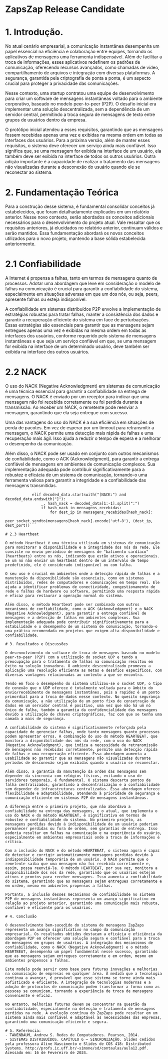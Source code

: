 # ZapsZap Release Candidate

# 1. Introdução.

No atual cenário empresarial, a comunicação instantânea desempenha um papel essencial na eficiência e colaboração entre equipes, tornando os aplicativos de mensagens uma ferramenta indispensável. Além de facilitar a troca de informações, esses aplicativos redefinem os padrões de comunicação, oferecendo recursos avançados, como chamadas de vídeo, compartilhamento de arquivos e integração com diversas plataformas. A segurança, garantida pela criptografia de ponta a ponta, é um aspecto crucial para proteger a privacidade das comunicações.

Nesse contexto, uma startup contratou uma equipe de desenvolvimento para criar um software de mensagens instantâneas voltado para o ambiente corporativo, baseado no modelo peer-to-peer (P2P). O desafio inicial era implementar uma solução descentralizada, sem a dependência de um servidor central, permitindo a troca segura de mensagens de texto entre grupos de usuários dentro da empresa.

O protótipo inicial atendeu a esses requisitos, garantindo que as mensagens fossem recebidas apenas uma vez e exibidas na mesma ordem em todas as interfaces dos usuários. Para a próxima versão, além de manter esses requisitos, o sistema deve oferecer um serviço ainda mais confiável. Isso significa que, se uma mensagem for exibida na interface de um usuário, ela também deve ser exibida na interface de todos os outros usuários. Outra adição importante é a capacidade de realizar o tratamento das mensagens não visualizadas durante a desconexão do usuário quando ele se reconectar ao sistema.

# 2. Fundamentação Teórica

Para a construção desse sistema, é fundamental consolidar conceitos já estabelecidos, que foram detalhadamente explicados em um relatório anterior. Nesse novo contexto, serão abordados os conceitos adicionais necessários para o desenvolvimento do projeto atual. Vale ressaltar que os requisitos anteriores, já elucidados no relatório anterior, continuam válidos e serão mantidos. Essa fundamentação abordará os novos conceitos utilizados para o novo projeto, mantendo a base sólida estabelecida anteriormente.

# 2.1 Confiabilidade

A Internet é propensa a falhas, tanto em termos de mensagens quanto de processos. Adotar uma abordagem que leve em consideração o modelo de falhas na comunicação é crucial para garantir a confiabilidade do sistema, especialmente em situações adversas em que um dos nós, ou seja, peers, apresente falhas ou esteja indisponível.

A confiabilidade em sistemas distribuídos P2P envolve a implementação de estratégias robustas para tratar falhas, manter a consistência dos dados e garantir a recuperação eficiente do sistema em face de perturbações. Essas estratégias são essenciais para garantir que as mensagens sejam entregues apenas uma vez e exibidas na mesma ordem em todas as interfaces dos usuários, conforme requerido pelo sistema de mensagens instantâneas e que seja um serviço confiável em que, se uma mensagem for exibida na interface de um determinado usuário, deve também ser exibida na interface dos outros usuários.

# 2.2 NACK 

O uso do NACK (Negative Acknowledgment) em sistemas de comunicação é uma técnica essencial para garantir a confiabilidade na entrega de mensagens. O NACK é enviado por um receptor para indicar que uma mensagem não foi recebida corretamente ou foi perdida durante a transmissão. Ao receber um NACK, o remetente pode reenviar a mensagem, garantindo que ela seja entregue com sucesso.

Uma das vantagens do uso do NACK é a sua eficiência em situações de perda de pacotes. Em vez de esperar por um timeout para retransmitir a mensagem, o NACK permite uma detecção mais rápida de falhas e uma recuperação mais ágil. Isso ajuda a reduzir o tempo de espera e a melhorar o desempenho da comunicação.

Além disso, o NACK pode ser usado em conjunto com outros mecanismos de confiabilidade, como o ACK (Acknowledgment), para garantir a entrega confiável de mensagens em ambientes de comunicação complexos. Sua implementação adequada pode contribuir significativamente para a robustez e eficácia de um sistema de comunicação, tornando-o uma ferramenta valiosa para garantir a integridade e a confiabilidade das mensagens transmitidas.
```
            elif decoded_data.startswith("[NACK:") and decoded_data.endswith("]"):
                _, hash_nack = decoded_data[1:-1].split(":")
                if hash_nack in mensagens_recebidas:
                    for dest_ip in mensagens_recebidas[hash_nack]:
                        peer_socket.sendto(mensagens[hash_nack].encode('utf-8'), (dest_ip, dest_port))```

# 2.3 Heartbeat

O método Heartbeat é uma técnica utilizada em sistemas de comunicação para monitorar a disponibilidade e a integridade dos nós da rede. Ele consiste no envio periódico de mensagens de "batimento cardíaco" (heartbeats) entre os nós, indicando que estão ativos e operacionais. Se um nó não enviar um heartbeat dentro de um intervalo de tempo predefinido, ele é considerado indisponível ou com falha.

O seu uso é crucial em ambientes onde a detecção rápida de falhas e a manutenção da disponibilidade são essenciais, como em sistemas distribuídos, redes de computadores e comunicações em tempo real. Ele ajuda a identificar problemas de conectividade, congestionamento de rede e falhas de hardware ou software, permitindo uma resposta rápida e eficaz para restaurar a operação normal do sistema.

Além disso, o método Heartbeat pode ser combinado com outros mecanismos de confiabilidade, como o ACK (Acknowledgment) e o NACK (Negative Acknowledgment), para garantir a entrega confiável de mensagens e a detecção de falhas em ambientes complexos. Sua implementação adequada pode contribuir significativamente para a estabilidade e o desempenho de um sistema de comunicação, tornando-o uma prática recomendada em projetos que exigem alta disponibilidade e confiabilidade.

# 3. Resultados e Discussões

O desenvolvimento do software de troca de mensagens baseado no modelo peer-to-peer (P2P) com a utilização do socket UDP e tendo a preocupação para o tratamento de falhas na comunicação resultou em êxito na solução inovadora. O ambiente descentralizado promoveu a aplicação uma resolução eficiente as metas e desafios específicos, com diversas vantagens relacionadas ao contexto a que se encontra.

Tendo em foco o desempenho do sistema utilizou-se o socket UDP, o tipo de conexão que o UDP oferece é totalmente voltada para o âmbito do envio/recebimento de mensagens instantânes, pois a rapidez é um ponto primordial para a troca de dados nesse contexto. No quesito segurança da comunicação, a não utilização de um ponto fixo de consetração de dados em um servidor central é positivo, uma vez que não há um nó único de falha, também a garamtia da confidencialidade das mensagens devido a utilização de chaves criptográficas, faz com que se tenha uma camada a mais de segurança.

A confiabilidade do sistema é significativamente reforçada pela capacidade de gerenciar falhas, onde tanto mensagens quanto processos podem apresentar erros. A combinação do uso do método HEARTBEAT, que monitora a disponibilidade dos nós da rede, com o uso do NACK (Negative Acknowledgment), que indica a necessidade de retransmissão de mensagens não recebidas corretamente, permite uma detecção rápida de falhas e uma recuperação eficiente. Essa abordagem aumenta a usabilidade ao garantir que as mensagens não visualizadas durante períodos de desconexão sejam exibidas quando o usuário se reconectar.

Além disso, a garantia da manutenção da ordem das mensagens sem depender da sincronia com relógios físicos, evitando o uso de servidores temporais, é fundamental. O sistema descarta pontos de falha centralizados, garantindo a descentralização e a confiabilidade sem depender de infraestruturas centralizadas. Essa abordagem oferece flexibilidade e adaptabilidade, atendendo à prioridade de segurança e comunicação eficiente em sistemas P2P de mensagens instantâneas.

A diferença entre o primeiro projeto, que não abordava a confiabilidade na entrega das mensagens, e o atual, que implementa o uso do NACK e do método HEARTBEAT, é significativa em termos de robustez e confiabilidade do sistema. No primeiro projeto, as mensagens perdidas devido à indisponibilidade de um usuário poderiam permanecer perdidas ou fora de ordem, sem garantias de entrega. Isso poderia resultar em falhas na comunicação e na experiência do usuário, especialmente em ambientes empresariais onde a troca de informações é crítica.

Com a inclusão do NACK e do método HEARTBEAT, o sistema agora é capaz de detectar e corrigir automaticamente mensagens perdidas devido à indisponibilidade temporária de um usuário. O NACK permite que o remetente saiba que uma mensagem não foi recebida corretamente e, assim, possa reenviá-la. O método HEARTBEAT, por sua vez, monitora a disponibilidade dos nós da rede, garantindo que os usuários estejam ativos e prontos para receber mensagens. Isso aumenta a confiabilidade do sistema, garantindo que as mensagens sejam entregues corretamente e em ordem, mesmo em ambientes propensos a falhas.

Portanto, a inclusão desses mecanismos de confiabilidade no sistema P2P de mensagens instantâneas representa um avanço significativo em relação ao projeto anterior, garantindo uma comunicação mais robusta, confiável e eficiente para os usuários.

# 4. Conclusão

O desenvolvimento bem-sucedido do sistema de mensagens ZapZaps representa um avanço significativo no campo da comunicação empresarial. Os resultados obtidos destacam a eficácia e eficiência da abordagem P2P em oferecer uma solução segura e confiável para a troca de mensagens em grupos de usuários. A integração dos mecanismos de confiabilidade, como o NACK (Negative Acknowledgment) e o método HEARTBEAT, desempenha um papel fundamental nesse sucesso, garantindo que as mensagens sejam entregues corretamente e em ordem, mesmo em ambientes propensos a falhas.

Este modelo pode servir como base para futuras inovações e melhorias na comunicação de empresas em qualquer área. À medida que a tecnologia continua a avançar, é provável que esse sistema se torne ainda mais sofisticado e eficiente. A integração de tecnologias modernas e a adoção de protocolos de comunicação podem transformar a forma como as pessoas se comunicam, tornando a experiência de troca de mensagens conveniente e eficaz.

No entanto, melhorias futuras devem se concentrar na questão da confiabilidade, especialmente na detecção e tratamento de mensagens perdidas na rede. A evolução contínua do ZapZaps pode resultar em um sistema ainda mais confiável e adaptável às necessidades das empresas, garantindo uma comunicação eficiente e segura.

# 5. Referência:
- TANENBAUM, Andrew S. Redes de Computadores. Pearson, 2014.
- SISTEMAS DISTRIBUÍDOS. CAPÍTULO 6 – SINCRONIZAÇÃO. Slides cedidos pela professora Aline Nascimento e Slides de COS 418: Distributed Systems. http://profs.ic.uff.br/~simone/sd/contaulas/aula12.pdf. Acessado em: 16 de Fevereiro de 2024.
